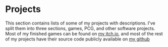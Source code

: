 # Projects

This section contains lists of some of my projects with descriptions. I've split them into three sections, games, PCG, and other software projects. Most of my finished games can be found on [my itch.io](https://shebloong.itch.io/), and most of the rest of my projects have their source code publicly available on [my github](https://github.com/ramjsandal/) 





